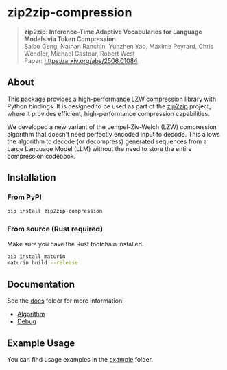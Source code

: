 # zip2zip-compression

> **zip2zip: Inference-Time Adaptive Vocabularies for Language Models via Token Compression** \
> Saibo Geng, Nathan Ranchin, Yunzhen Yao, Maxime Peyrard, Chris Wendler, Michael Gastpar, Robert West \
> Paper: https://arxiv.org/abs/2506.01084

## About

This package provides a high-performance LZW compression library with Python bindings. It is designed to be used as part of the [zip2zip](https://github.com/epfl-dlab/zip2zip) project, where it provides efficient, high-performance compression capabilities.

We developed a new variant of the Lempel-Ziv-Welch (LZW) compression algorithm that doesn't need perfectly encoded input to decode. This allows the algorithm to decode (or decompress) generated sequences from a Large Language Model (LLM) without the need to store the entire compression codebook.

## Installation

### From PyPI

```bash
pip install zip2zip-compression
```

### From source (Rust required)

Make sure you have the Rust toolchain installed.

```bash
pip install maturin
maturin build --release
```

## Documentation

See the [docs](./docs) folder for more information:
- [Algorithm](./docs/algorithm.md)
- [Debug](./docs/debug.md)

## Example Usage

You can find usage examples in the [example](./example) folder.
